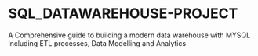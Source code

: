 # SQL_DATAWAREHOUSE-PROJECT
A Comprehensive guide to building  a modern data warehouse with MYSQL including ETL processes, Data Modelling and Analytics
